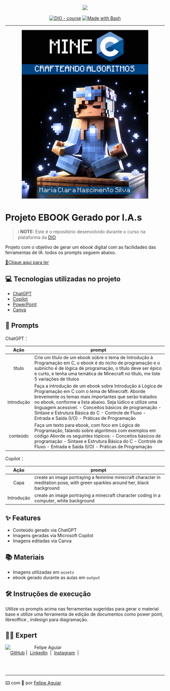 <p align="center">
    <img width="100" src=".github/assets/banner.png">
</p>


<p align="center">
<a href="https://dio.me/"><img src="https://img.shields.io/badge/DIO-Course-28DA77?logo=youtube" alt="DIO - course"></a>
<a href="https://www.gnu.org/software/bash/" title="Go to Bash homepage"><img src="https://img.shields.io/badge/Prompt-Project-blue?logo=gnu-bash&amp;logoColor=white" alt="Made with Bash"></a></p>

-------


<p align="center">
<img 
    src="https://github.com/sheena-edelstein/prompts-recipe-to-create-a-ebook/blob/main/assets/capa%20do%20ebook.png"
    width="400"  
/>
</p>

# Projeto EBOOK Gerado por I.A.s


 > ℹ️ **NOTE:** Este é o repositório desenvolvido durante o curso na plataforma da [DIO](https://dio.me)

Projeto com o objetivo de gerar um ebook digital com as facilidades das ferramentas de IA. todos os prompts seguem abaixo.

<a href="https://github.com/sheena-edelstein/prompts-recipe-to-create-a-ebook/blob/main/output/Mine%20C%20-%20Crafteando%20Algoritmos.pdf" title="View PDF now"> 📕Clique aqui para ler</a>

## 💻 Tecnologias utilizadas no projeto

- [ChatGPT](https://chat.openai.com/) 
- [Copilot](https://copilot.microsoft.com/)
- [PowerPoint](https://www.microsoft.com/en/microsoft-365/powerpoint)
- [Canva](https://https://www.canva.com/)

## 🧠 Prompts

ChatGPT：

|   Ação   | prompt                                                                                                                                                                                                                                                                         |
| :------: | ------------------------------------------------------------------------------------------------------------------------------------------------------------------------------------------------------------------------------------------------------------------------------ |
|  título  | Crie um título de um ebook sobre o tema de Introdução à Programação em C, o ebook é do nicho de programação e o subnicho é de lógica de programação, o título deve ser épico e curto, e tenha uma temática de Minecraft no título, me liste 5 variações de títulos                   |
| introdução | Faça a introdução de um ebook sobre Introdução à Lógica de Programação em C com o tema de Minecraft. Aborde brevemente os temas mais importantes que serão tratados no ebook, conforme a lista abaixo. Seja lúdico e utilize uma linguagem acessível. - Conceitos básicos de programação - Sintaxe e Estrutura Básica do C - Controle de Fluxo - Entrada e Saída (I/O) - Práticas de Programação |
| conteúdo | Faça um texto para ebook, com foco em Lógica de Programação, falando sobre algoritmos com exemplos em código Aborde os seguintes tópicos: - Conceitos básicos de programação - Sintaxe e Estrutura Básica do C - Controle de Fluxo - Entrada e Saída (I/O) - Práticas de Programação |


Copilot：

|  Ação  | prompt                                                                                 |
| :----: | -------------------------------------------------------------------------------------- |
| Capa | create an image portraying a feminine minecraft character in meditation pose, with green sparkles around her, black background |
| Introdução | create an image portraying a minecraft character coding in a computer, white background |

## ✨ Features

- Conteúdo gerado via ChatGPT
- Imagens geradas via Microsoft Copilot
- Imagens editadas via Canva

## 📚 Materiais

- Imagens utilizadas em `assets`
- ebook gerado durante as aulas em `output`

## 🛠️ Instruções de execução

Utilize os prompts acima nas ferramentas sugeridas para gerar o material base e utilize uma ferramenta de edição de documentos como power point, libreoffice , indesign para diagramação.

## 👨‍💻 Expert

<p>
    <img 
      align=left 
      margin=10 
      width=80 
      src="https://avatars.githubusercontent.com/u/37452836?v=4"
    />
    <p>&nbsp&nbsp&nbspFelipe Aguiar<br>
    &nbsp&nbsp&nbsp
    <a href="https://github.com/felipeAguiarCode">
    GitHub</a>&nbsp;|&nbsp;
    <a href="www.linkedin.com/in/
felipe-exe">LinkedIn</a>
&nbsp;|&nbsp;
    <a href="https://www.instagram.com/felipeaguiar.exe/">
    Instagram</a>
&nbsp;|&nbsp;</p>
</p>
<br/><br/>
<p>

---

⌨️ com 💜 por [Felipe Aguiar](https://github.com/felipeAguiarCode)
